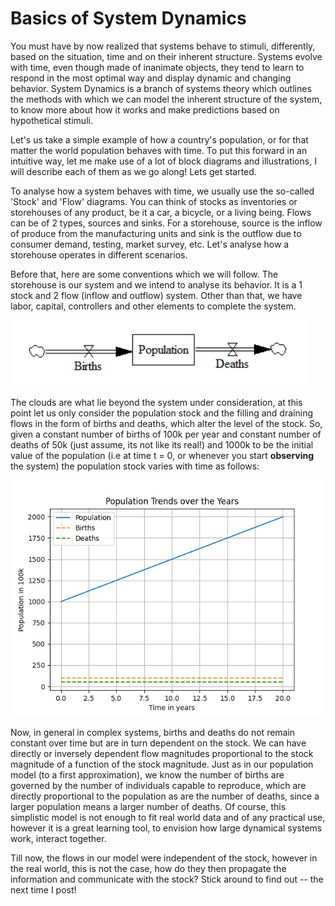 # Basics of System Dynamics

You must have by now realized that systems behave to stimuli, differently, based on the situation, time and on their inherent structure. Systems evolve with time, even though made of inanimate objects, they tend to learn to respond in the most optimal way and display dynamic and changing behavior. System Dynamics is a branch of systems theory which outlines the methods with which we can model the inherent structure of the system, to know more about how it works and make predictions based on hypothetical stimuli. 

Let's us take a simple example of how a country's population, or for that matter the world population behaves with time. To put this forward in an intuitive way, let me make use of a lot of block diagrams and illustrations, I will describe each of them as we go along! Lets get started.

To analyse how a system behaves with time, we usually use the so-called 'Stock' and 'Flow' diagrams. You can think of stocks as inventories or storehouses of any product, be it a car, a bicycle, or a living being. Flows can be of 2 types, sources and sinks. For a storehouse, source is the inflow of produce from the manufacturing units and sink is the outflow due to consumer demand, testing, market survey, etc. Let's analyse how a storehouse operates in different scenarios. 

Before that, here are some conventions which we will follow. The storehouse is our system and we intend to analyse its behavior. It is a 1 stock and 2 flow (inflow and outflow) system. Other than that, we have labor, capital, controllers and other elements to complete the system. 

![Basic 1 Stock and 2 Flow Population Model](https://github.com/sohamphanseiitb/Think-in-Systems/blob/gh-pages/assets/system-dynamics/p1.PNG)

The clouds are what lie beyond the system under consideration, at this point let us only consider the population stock and the filling and draining flows in the form of births and deaths, which alter the level of the stock. So, given a constant number of births of 100k per year and constant number of deaths of 50k (just assume, its not like its real!) and 1000k to be the initial value of the population (i.e at time t = 0, or whenever you start **observing** the system) the population stock varies with time as follows:

![Population Trends](https://github.com/sohamphanseiitb/Think-in-Systems/blob/gh-pages/assets/system-dynamics/p2.png)

Now, in general in complex systems, births and deaths do not remain constant over time but are in turn dependent on the stock. We can have directly or inversely dependent flow magnitudes proportional to the stock magnitude of a function of the stock magnitude. Just as in our population model (to a first approximation), we know the number of births are governed by the number of individuals capable to reproduce, which are directly proportional to the population as are the number of deaths, since a larger population means a larger number of deaths. Of course, this simplistic model is not enough to fit real world data and of any practical use, however it is a great learning tool, to envision how large dynamical systems work, interact together.

Till now, the flows in our model were independent of the stock, however in the real world, this is not the case, how do they then propagate the information and communicate with the stock? Stick around to find out -- the next time I post! 
